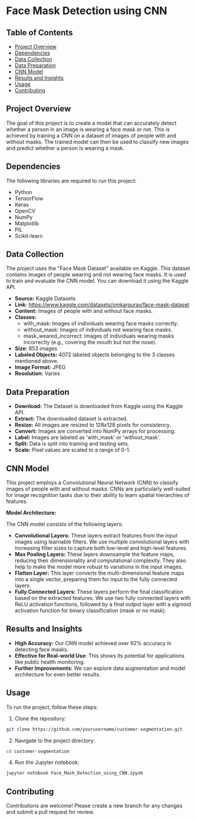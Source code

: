 # Face Mask Detection using CNN

## Table of Contents
- [Project Overview](#project-overview)
- [Dependencies](#dependencies)
- [Data Collection](#data-collection)
- [Data Preparation](#data-preparation)
- [CNN Model](#cnn-model)
- [Results and Insights](#results-and-insights)
- [Usage](#usage)
- [Contributing](#contributing)

## Project Overview
The goal of this project is to create a model that can accurately detect whether a person in an image is wearing a face mask or not. This is achieved by training a CNN on a dataset of images of people with and without masks. The trained model can then be used to classify new images and predict whether a person is wearing a mask.

## Dependencies
The following libraries are required to run this project:
- Python
- TensorFlow
- Keras
- OpenCV
- NumPy
- Matplotlib
- PIL
- Scikit-learn

## Data Collection
The project uses the "Face Mask Dataset" available on Kaggle. This dataset contains images of people wearing and not wearing face masks. It is used to train and evaluate the CNN model. You can download it using the Kaggle API.
* **Source:** Kaggle Datasets
* **Link:** https://www.kaggle.com/datasets/omkargurav/face-mask-dataset
* **Content:** Images of people with and without face masks.
* **Classes:** 
    * with_mask: Images of individuals wearing face masks correctly.
    * without_mask: Images of individuals not wearing face masks.
    * mask_weared_incorrect: Images of individuals wearing masks incorrectly (e.g., covering the mouth but not the nose).
* **Size:** 853 images
* **Labeled Objects:** 4072 labeled objects belonging to the 3 classes mentioned above.
* **Image Format:** JPEG
* **Resolution:** Varies

## Data Preparation
* **Download:** The Dataset is downloaded from Kaggle using the Kaggle API.
* **Extract:** The downloaded dataset is extracted.
* **Resize:** All images are resized to 128x128 pixels for consistency.
* **Convert:** Images are converted into NumPy arrays for processing.
* **Label:** Images are labeled as 'with_mask' or 'without_mask'.
* **Split:** Data is split into training and testing sets.
* **Scale:** Pixel values are scaled to a range of 0-1.

## CNN Model
This project employs a Convolutional Neural Network (CNN) to classify images of people with and without masks. CNNs are particularly well-suited for image recognition tasks due to their ability to learn spatial hierarchies of features.

**Model Architecture:**

The CNN model consists of the following layers:
* **Convolutional Layers:** These layers extract features from the input images using learnable filters. We use multiple convolutional layers with increasing filter sizes to capture both low-level and high-level features.
* **Max Pooling Layers:** These layers downsample the feature maps, reducing their dimensionality and computational complexity. They also help to make the model more robust to variations in the input images.
* **Flatten Layer:** This layer converts the multi-dimensional feature maps into a single vector, preparing them for input to the fully connected layers.
* **Fully Connected Layers:** These layers perform the final classification based on the extracted features. We use two fully connected layers with ReLU activation functions, followed by a final output layer with a sigmoid activation function for binary classification (mask or no mask).

## Results and Insights
* **High Accuracy:** Our CNN model achieved over 92% accuracy in detecting face masks.
* **Effective for Real-world Use:** This shows its potential for applications like public health monitoring.
* **Further Improvements:** We can explore data augmentation and model architecture for even better results.

## Usage
To run the project, follow these steps:
1. Clone the repository:
```bash
git clone https://github.com/yourusername/customer-segmentation.git
```
2. Navigate to the project directory:
```bash
cd customer-segmentation
```
4. Run the Jupyter notebook:
```bash
jupyter notebook Face_Mask_Detection_using_CNN.ipynb
```

## Contributing
Contributions are welcome! Please create a new branch for any changes and submit a pull request for review.
